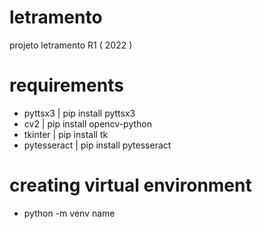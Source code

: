 # letramento
projeto letramento R1 ( 2022 )

# requirements

- pyttsx3 | pip install pyttsx3
- cv2 | pip install opencv-python
- tkinter | pip install tk
- pytesseract | pip install pytesseract

# creating virtual environment 
- python -m venv name

